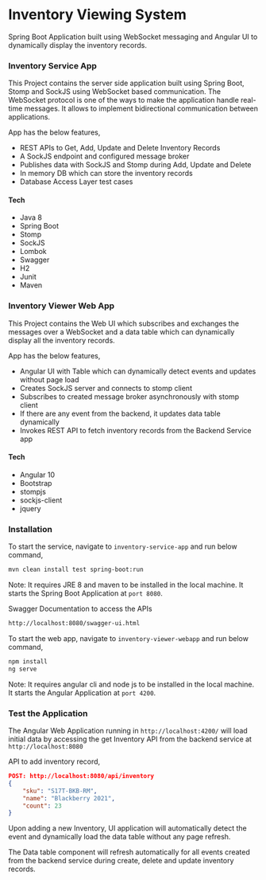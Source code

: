 # Inventory Viewing System

Spring Boot Application built using WebSocket messaging and Angular UI to dynamically display the inventory records.

### Inventory Service App

This Project contains the server side application built using Spring Boot, Stomp and SockJS using WebSocket based communication.
The WebSocket protocol is one of the ways to make the application handle real-time messages. It allows to implement bidirectional communication between applications. 

App has the below features,

  - REST APIs to Get, Add, Update and Delete Inventory Records
  - A SockJS endpoint and configured message broker
  - Publishes data with SockJS and Stomp during Add, Update and Delete
  - In memory DB which can store the inventory records
  - Database Access Layer test cases

#### Tech

* Java 8
* Spring Boot
* Stomp
* SockJS
* Lombok
* Swagger
* H2
* Junit
* Maven

### Inventory Viewer Web App

This Project contains the Web UI which subscribes and exchanges the messages over a WebSocket and a data table which can dynamically display all the inventory records.

App has the below features,

  - Angular UI with Table which can dynamically detect events and updates without page load
  - Creates SockJS server and connects to stomp client
  - Subscribes to created message broker asynchronously with stomp client
  - If there are any event from the backend, it updates data table dynamically
  - Invokes REST API to fetch inventory records from the Backend Service app

#### Tech

* Angular 10
* Bootstrap
* stompjs
* sockjs-client
* jquery 

### Installation

To start the service, navigate to `inventory-service-app` and run below command,

```sh
mvn clean install test spring-boot:run
```

Note: It requires JRE 8 and maven to be installed in the local machine.
It starts the Spring Boot Application at `port 8080`.

Swagger Documentation to access the APIs

```sh
http://localhost:8080/swagger-ui.html
```

To start the web app, navigate to `inventory-viewer-webapp` and run below command,

```sh
npm install
ng serve
```
Note: It requires angular cli and node js to be installed in the local machine.
It starts the Angular Application at `port 4200`.

### Test the Application

The Angular Web Application running in `http://localhost:4200/` will load initial data by accessing the get Inventory API from the backend service at `http://localhost:8080`

API to add inventory record,

```json
POST: http://localhost:8080/api/inventory
{
    "sku": "S17T-BKB-RM",
    "name": "Blackberry 2021",
    "count": 23
}
```

Upon adding a new Inventory, UI application will automatically detect the event and dynamically load the data table without any page refresh.

The Data table component will refresh automatically for all events created from the backend service during create, delete and update inventory records.